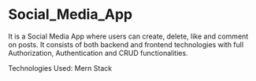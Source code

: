 ﻿# Social_Media_App
 
It is a Social Media App where users can create, delete, like and comment on posts. It consists of both backend and frontend
technologies with full Authorization, Authentication and CRUD functionalities.


Technologies Used: Mern Stack
